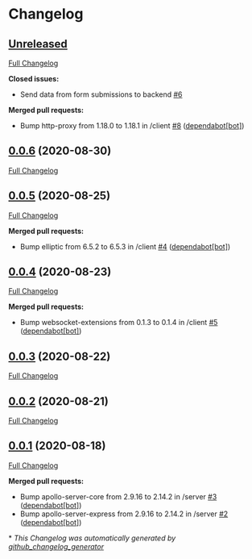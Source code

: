 # Changelog

## [Unreleased](https://github.com/dsomel21/spg/tree/HEAD)

[Full Changelog](https://github.com/dsomel21/spg/compare/0.0.6...HEAD)

**Closed issues:**

- Send data from form submissions to backend [\#6](https://github.com/dsomel21/spg/issues/6)

**Merged pull requests:**

- Bump http-proxy from 1.18.0 to 1.18.1 in /client [\#8](https://github.com/dsomel21/spg/pull/8) ([dependabot[bot]](https://github.com/apps/dependabot))

## [0.0.6](https://github.com/dsomel21/spg/tree/0.0.6) (2020-08-30)

[Full Changelog](https://github.com/dsomel21/spg/compare/0.0.5...0.0.6)

## [0.0.5](https://github.com/dsomel21/spg/tree/0.0.5) (2020-08-25)

[Full Changelog](https://github.com/dsomel21/spg/compare/0.0.4...0.0.5)

**Merged pull requests:**

- Bump elliptic from 6.5.2 to 6.5.3 in /client [\#4](https://github.com/dsomel21/spg/pull/4) ([dependabot[bot]](https://github.com/apps/dependabot))

## [0.0.4](https://github.com/dsomel21/spg/tree/0.0.4) (2020-08-23)

[Full Changelog](https://github.com/dsomel21/spg/compare/0.0.3...0.0.4)

**Merged pull requests:**

- Bump websocket-extensions from 0.1.3 to 0.1.4 in /client [\#5](https://github.com/dsomel21/spg/pull/5) ([dependabot[bot]](https://github.com/apps/dependabot))

## [0.0.3](https://github.com/dsomel21/spg/tree/0.0.3) (2020-08-22)

[Full Changelog](https://github.com/dsomel21/spg/compare/0.0.2...0.0.3)

## [0.0.2](https://github.com/dsomel21/spg/tree/0.0.2) (2020-08-21)

[Full Changelog](https://github.com/dsomel21/spg/compare/0.0.1...0.0.2)

## [0.0.1](https://github.com/dsomel21/spg/tree/0.0.1) (2020-08-18)

[Full Changelog](https://github.com/dsomel21/spg/compare/f55e55b1ea6b36c103755a9a1144c95d3f073057...0.0.1)

**Merged pull requests:**

- Bump apollo-server-core from 2.9.16 to 2.14.2 in /server [\#3](https://github.com/dsomel21/spg/pull/3) ([dependabot[bot]](https://github.com/apps/dependabot))
- Bump apollo-server-express from 2.9.16 to 2.14.2 in /server [\#2](https://github.com/dsomel21/spg/pull/2) ([dependabot[bot]](https://github.com/apps/dependabot))



\* *This Changelog was automatically generated by [github_changelog_generator](https://github.com/github-changelog-generator/github-changelog-generator)*
